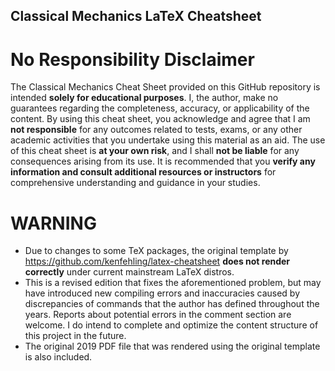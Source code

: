 ## Classical Mechanics LaTeX Cheatsheet

# No Responsibility Disclaimer
The Classical Mechanics Cheat Sheet provided on this GitHub repository is intended **solely for educational purposes**. I, the author, make no guarantees regarding the completeness, accuracy, or applicability of the content.
By using this cheat sheet, you acknowledge and agree that I am **not responsible** for any outcomes related to tests, exams, or any other academic activities that you undertake using this material as an aid. The use of this cheat sheet is **at your own risk**, and I shall **not be liable** for any consequences arising from its use.
It is recommended that you **verify any information and consult additional resources or instructors** for comprehensive understanding and guidance in your studies.

# WARNING
- Due to changes to some TeX packages, the original template by https://github.com/kenfehling/latex-cheatsheet **does not render correctly** under current mainstream LaTeX distros.
- This is a revised edition that fixes the aforementioned problem, but may have introduced new compiling errors and inaccuracies caused by discrepancies of commands that the author has defined throughout the years. Reports about potential errors in the comment section are welcome. I do intend to complete and optimize the content structure of this project in the future.
- The original 2019 PDF file that was rendered using the original template is also included.
